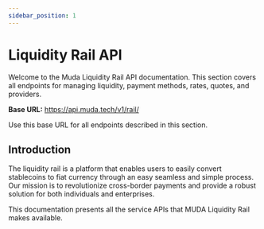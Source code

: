 ```yaml
---
sidebar_position: 1
---
```


# Liquidity Rail API

Welcome to the Muda Liquidity Rail API documentation. This section covers all endpoints for managing liquidity, payment methods, rates, quotes, and providers.

**Base URL:** https://api.muda.tech/v1/rail/

Use this base URL for all endpoints described in this section.

## Introduction

The liquidity rail is a platform that enables users to easily convert stablecoins to fiat currency through an easy seamless and simple process. Our mission is to revolutionize cross-border payments and provide a robust solution for both individuals and enterprises.

This documentation presents all the service APIs that MUDA Liquidity Rail makes available.
